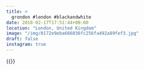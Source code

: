 ```yaml
---
title: >
  grondon #london #blackandwhite
date: 2018-02-17T17:51:44+00:00
location: "London, United Kingdom"
image: "/img/0172e9eba666036fc256fa492a89fef3.jpg"
draft: false
instagram: true
---
```


{{<photo src="/img/0172e9eba666036fc256fa492a89fef3.jpg">}}
